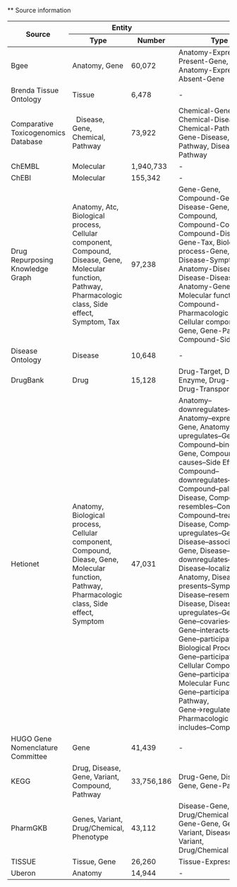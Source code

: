 ** Source information

<table>
	<thead>
		<tr>
			<th rowspan=2>Source</th>
			<th colspan=2>Entity</th>
			<th colspan=2>Relation</th>
			<th rowspan=2>URL</th>
			<th rowspan=2>License</th>
		</tr>
		<tr>
			<th>Type</th>
			<th>Number</th>
			<th>Type</th>
			<th>Number</th>
		</tr>
	</thead>
	<tbody>
		<tr>
			<td>Bgee</td>
			<td>Anatomy, Gene</td>
			<td>60,072</td>
			<td>Anatomy-Express Present-Gene, Anatomy-Express Absent-Gene</td>
			<td>11,731,369</td>
			<td>https://bgee.org/</td>
			<td>https://creativecommons.org/publicdomain/zero/1.0/</td>
		</tr>
		<tr>
			<td>Brenda Tissue Ontology</td>
			<td>Tissue</td>
			<td>6,478</td>
			<td>-</td>
			<td>-</td>
			<td>https://www.brenda-enzymes.org/index.php</td>
			<td>https://creativecommons.org/licenses/by/4.0/</td>
		</tr>
		<tr>
			<td>Comparative Toxicogenomics Database</td>
			<td> 	Disease, Gene, Chemical, Pathway</td>
			<td>73,922</td>
			<td>Chemical-Gene, Chemical-Disease, Chemical-Pathway, Gene-Disease, Gene-Pathway, Disease-Pathway</td>
			<td>38344568</td>
			<td>http://ctdbase.org/</td>
			<td>-</td>
		</tr>
		<tr>
			<td>ChEMBL</td>
			<td>Molecular</td>
			<td>1,940,733</td>
			<td>-</td>
			<td>-</td>
			<td>https://www.ebi.ac.uk/chembl/</td>
			<td>https://creativecommons.org/licenses/by-sa/3.0/</td>
		</tr>
		<tr>
			<td>ChEBI</td>
			<td>Molecular</td>
			<td>155,342</td>
			<td>-</td>
			<td>-</td>
			<td>https://www.ebi.ac.uk/chebi/init.do</td>
			<td>https://creativecommons.org/licenses/by/4.0/</td>
		</tr>
		<tr>
			<td>Drug Repurposing Knowledge Graph</td>
			<td>Anatomy, Atc, Biological process, Cellular component, Compound, Disease, Gene, Molecular function, Pathway, Pharmacologic class, Side effect, Symptom, Tax</td>
			<td>97,238</td>
			<td>Gene-Gene, Compound-Gene, Disease-Gene, Atc-Compound, Compound-Compound, Compound-Disease, Gene-Tax, Biological process-Gene, Disease-Symptom, Anatomy-Disease, Disease-Disease, Anatomy-Gene, Gene-Molecular function, Compound-Pharmacologic class, Cellular component-Gene, Gene-Pathway, Compound-Side effect</td>
			<td>5,874,261</td>
			<td>https://github.com/gnn4dr/DRKG</td>
			<td>https://www.apache.org/licenses/LICENSE-2.0</td>
		</tr>
		<tr>
			<td>Disease Ontology</td>
			<td>Disease</td>
			<td>10,648</td>
			<td>-</td>
			<td>-</td>
			<td>https://disease-ontology.org/</td>
			<td>https://creativecommons.org/publicdomain/zero/1.0/</td>
		</tr>
		<tr>
			<td>DrugBank</td>
			<td>Drug</td>
			<td>15,128</td>
			<td>Drug-Target, Drug-Enzyme, Drug-Carrier, Drug-Transporter</td>
			<td>28,014</td>
			<td>https://go.drugbank.com/</td>
			<td>-</td>
		</tr>
		<tr>
			<td>Hetionet</td>
			<td>Anatomy, Biological process, Cellular component, Compound, Diease, Gene, Molecular function, Pathway, Pharmacologic class, Side effect, Symptom</td>
			<td>47,031</td>
			<td>Anatomy–downregulates–Gene, Anatomy–expresses–Gene, Anatomy–upregulates–Gene, Compound–binds–Gene, Compound–causes–Side Effect, Compound–downregulates–Gene, Compound–palliates–Disease, Compound–resembles–Compound, Compound–treats–Disease, Compound–upregulates–Gene, Disease–associates–Gene, Disease–downregulates–Gene, Disease–localizes–Anatomy, Disease–presents–Symptom, Disease–resembles–Disease, Disease–upregulates–Gene, Gene–covaries–Gene, Gene–interacts–Gene, Gene–participates–Biological Process, Gene–participates–Cellular Component, Gene–participates–Molecular Function, Gene–participates–Pathway, Gene→regulates→Gene, Pharmacologic Class–includes–Compound</td>
			<td>2,250,197</td>
			<td>https://github.com/hetio/hetionet</td>
			<td>https://creativecommons.org/publicdomain/zero/1.0/</td>
		</tr>
		<tr>
			<td>HUGO Gene Nomenclature Committee</td>
			<td>Gene</td>
			<td>41,439</td>
			<td>-</td>
			<td>-</td>
			<td>https://www.genenames.org/</td>
			<td>-</td>
		</tr>
		<tr>
			<td>KEGG</td>
			<td>Drug, Disease, Gene, Variant, Compound, Pathway</td>
			<td>33,756,186</td>
			<td>Drug-Gene, Disease-Gene, Gene-Pathway</td>
			<td>43,464</td>
			<td>https://www.kegg.jp/</td>
			<td>https://www.kegg.jp/kegg/legal.html</td>
		</tr>
		<tr>
			<td>PharmGKB</td>
			<td>Genes, Variant, Drug/Chemical, Phenotype</td>
			<td>43,112</td>
			<td>Disease-Gene, Drug/Chemical -Gene, Gene-Gene, Gene-Variant, Disease-Variant, Drug/Chemical-Variant</td>
			<td>61,616</td>
			<td>https://www.pharmgkb.org/</td>
			<td>https://creativecommons.org/licenses/by-sa/4.0/</td>
		</tr>
		<tr>
			<td>TISSUE</td>
			<td>Tissue, Gene</td>
			<td>26,260</td>
			<td>Tissue-Express-Gene</td>
			<td>6,788,697</td>
			<td>https://tissues.jensenlab.org/</td>
			<td>https://creativecommons.org/licenses/by/4.0/</td>
		</tr>
		<tr>
			<td>Uberon</td>
			<td>Anatomy</td>
			<td>14,944</td>
			<td>-</td>
			<td>-</td>
			<td>https://www.ebi.ac.uk/ols/ontologies/uberon</td>
			<td>http://creativecommons.org/licenses/by/3.0/</td>
		</tr>
		
</table>
